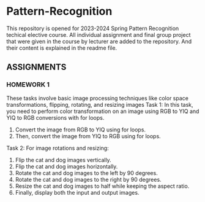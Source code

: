 # Pattern-Recognition
This repository is opened for 2023-2024 Spring Pattern Recognition techical elective course. All individual assignment and final group project that were given in the course by lecturer are added to the repository. And their content is explained in the readme file.

## ASSIGNMENTS 
 ### HOMEWORK 1
These tasks involve basic image processing techniques like color space transformations, flipping, rotating, and resizing images
  Task 1: 
In this task, you need to perform color transformation on an image using RGB to YIQ and YIQ to RGB conversions with for loops. 
  1. Convert the image from RGB to YIQ using for loops.
  2. Then, convert the image from YIQ to RGB using for loops.

  Task 2: 
For image rotations and resizing:
1. Flip the cat and dog images vertically.
2. Flip the cat and dog images horizontally.
3. Rotate the cat and dog images to the left by 90 degrees.
4. Rotate the cat and dog images to the right by 90 degrees.
5. Resize the cat and dog images to half while keeping the aspect ratio.
6. Finally, display both the input and output images.
